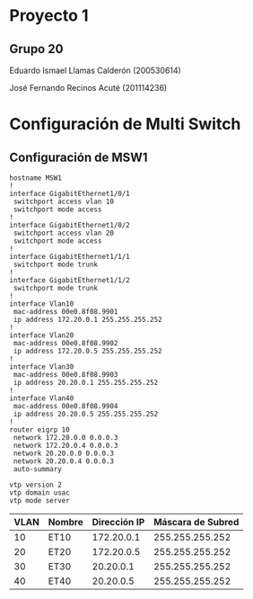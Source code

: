 # Proyecto 1
## Grupo 20
Eduardo Ismael Llamas Calderón (200530614)

José Fernando Recinos Acuté (201114236)


# Configuración de Multi Switch

## Configuración de MSW1

```plaintext
hostname MSW1
!
interface GigabitEthernet1/0/1
 switchport access vlan 10
 switchport mode access
!
interface GigabitEthernet1/0/2
 switchport access vlan 20
 switchport mode access
!
interface GigabitEthernet1/1/1
 switchport mode trunk
!
interface GigabitEthernet1/1/2
 switchport mode trunk
!
interface Vlan10
 mac-address 00e0.8f08.9901
 ip address 172.20.0.1 255.255.255.252
!
interface Vlan20
 mac-address 00e0.8f08.9902
 ip address 172.20.0.5 255.255.255.252
!
interface Vlan30
 mac-address 00e0.8f08.9903
 ip address 20.20.0.1 255.255.255.252
!
interface Vlan40
 mac-address 00e0.8f08.9904
 ip address 20.20.0.5 255.255.255.252
!
router eigrp 10
 network 172.20.0.0 0.0.0.3
 network 172.20.0.4 0.0.0.3
 network 20.20.0.0 0.0.0.3
 network 20.20.0.4 0.0.0.3
 auto-summary

vtp version 2
vtp domain usac
vtp mode server 

```

| VLAN |     Nombre    |    Dirección IP   | Máscara de Subred |
|------|---------------|-------------------|-------------------|
|  10  |      ET10     |   172.20.0.1      | 255.255.255.252   |
|  20  |      ET20     |   172.20.0.5      | 255.255.255.252   |
|  30  |      ET30     |   20.20.0.1       | 255.255.255.252   |
|  40  |      ET40     |   20.20.0.5       | 255.255.255.252   |


